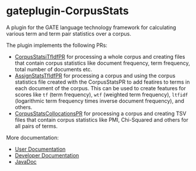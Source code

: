 # gateplugin-CorpusStats

A plugin for the GATE language technology framework for calculating various term and term pair
statistics over a corpus. 


The plugin implements the following PRs:
* [CorpusStatsiTfIdfPR](https://gatenlp.github.io/gateplugin-CorpusStats/doc-CorpusStatsTfIdfPR) for processing
  a whole corpus and creating files that contain corpus statistics like document frequency, term frequency,
  total number of documents etc.
* [AssignStatsTfIdfPR](https://gatenlp.github.io/gateplugin-CorpusStats/doc-CorpusStatsTfIdfPR) for processing
  a corpus and using the corpus statistics file created with the CorpusStatsPR to add featires to terms
  in each document of the corpus. This can be used to create features for scores like `tf` (term frequency),
  `wtf` (weighted term frequency), `ltfidf` (logarithmic term frequency times inverse document frequency), and others.
* [CorpusStatsCollocationsPR](https://gatenlp.github.io/gateplugin-CorpusStats/doc-CorpusStatsTfIdfPR) for processing a
  corpus and creating TSV files that contain corpus statistics like PMI, Chi-Squared and others
  for all pairs of terms.

More documentation:
* [User Documentation](https://gatenlp.github.io/gateplugin-CorpusStats/)
* [Developer Documentation](https://github.com/GateNLP/gateplugin-CorpusStats/wiki)
* [JavaDoc](https://gatenlp.github.io/gateplugin-CorpusStats/apidocs/)
